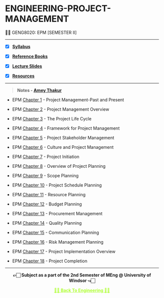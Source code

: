 # ENGINEERING-PROJECT-MANAGEMENT

👍🏻 GENG8020: EPM [SEMESTER II]
 
---

 - [X] **[Syllabus](https://github.com/Amey-Thakur/ENGINEERING-PROJECT-MANAGEMENT/blob/main/GENG8020%20-%20Engineering%20Project%20Management.pdf)**
 
 - [X] **[Reference Books](https://github.com/Amey-Thakur/ENGINEERING-PROJECT-MANAGEMENT/tree/main/Reference%20Books)**
 
 - [X] **[Lecture Slides](https://github.com/Amey-Thakur/ENGINEERING-PROJECT-MANAGEMENT/tree/main/Lecture%20Slides)**
 
 - [X] **[Resources](https://github.com/Amey-Thakur/ENGINEERING-PROJECT-MANAGEMENT/tree/main/Resources)**

---

>**Notes - [Amey Thakur](https://github.com/Amey-Thakur)**

- EPM [Chapter 1](https://github.com/Amey-Thakur/ENGINEERING-PROJECT-MANAGEMENT/blob/main/Notes/EPM%201%20-%20Project%20Management-Past%20and%20Present.pdf) - Project Management-Past and Present

- EPM [Chapter 2](https://github.com/Amey-Thakur/ENGINEERING-PROJECT-MANAGEMENT/blob/main/Notes/EPM%202%20-%20Project%20Management%20Overview.pdf) - Project Management Overview

- EPM [Chapter 3](https://github.com/Amey-Thakur/ENGINEERING-PROJECT-MANAGEMENT/blob/main/Notes/EPM%203%20-%20The%20Project%20Life%20Cycle.pdf) - The Project Life Cycle

- EPM [Chapter 4](https://github.com/Amey-Thakur/ENGINEERING-PROJECT-MANAGEMENT/blob/main/Notes/EPM%204%20-%20Framework%20for%20Project%20Management.pdf) - Framework for Project Management

- EPM [Chapter 5](https://github.com/Amey-Thakur/ENGINEERING-PROJECT-MANAGEMENT/blob/main/Notes/EPM%205%20-%20Project%20Stakeholder%20Management.pdf) - Project Stakeholder Management

- EPM [Chapter 6](https://github.com/Amey-Thakur/ENGINEERING-PROJECT-MANAGEMENT/blob/main/Notes/EPM%206%20-%20Culture%20and%20Project%20Management.pdf) - Culture and Project Management

- EPM [Chapter 7](https://github.com/Amey-Thakur/ENGINEERING-PROJECT-MANAGEMENT/blob/main/Notes/EPM%207%20-%20Project%20Initiation.pdf) - Project Initiation

- EPM [Chapter 8](https://github.com/Amey-Thakur/ENGINEERING-PROJECT-MANAGEMENT/blob/main/Notes/EPM%208%20-%20Overview%20of%20Project%20Planning.pdf) - Overview of Project Planning

- EPM [Chapter 9](https://github.com/Amey-Thakur/ENGINEERING-PROJECT-MANAGEMENT/blob/main/Notes/EPM%209%20-%20Scope%20Planning.pdf) - Scope Planning

- EPM [Chapter 10](https://github.com/Amey-Thakur/ENGINEERING-PROJECT-MANAGEMENT/blob/main/Notes/EPM%2010%20-%20Project%20Schedule%20Planning.pdf) - Project Schedule Planning

- EPM [Chapter 11](https://github.com/Amey-Thakur/ENGINEERING-PROJECT-MANAGEMENT/blob/main/Notes/EPM%2011%20-%20Resource%20Planning.pdf) - Resource Planning

- EPM [Chapter 12](https://github.com/Amey-Thakur/ENGINEERING-PROJECT-MANAGEMENT/blob/main/Notes/EPM%2012%20-%20Budget%20Planning.pdf) - Budget Planning

- EPM [Chapter 13](https://github.com/Amey-Thakur/ENGINEERING-PROJECT-MANAGEMENT/blob/main/Notes/EPM%2013%20-%20Procurement%20Management.pdf) - Procurement Management

- EPM [Chapter 14](https://github.com/Amey-Thakur/ENGINEERING-PROJECT-MANAGEMENT/blob/main/Notes/EPM%2014%20-%20Quality%20Planning.pdf) - Quality Planning

- EPM [Chapter 15](https://github.com/Amey-Thakur/ENGINEERING-PROJECT-MANAGEMENT/blob/main/Notes/EPM%2015%20-%20Communication%20Planning.pdf) - Communication Planning

- EPM [Chapter 16](https://github.com/Amey-Thakur/ENGINEERING-PROJECT-MANAGEMENT/blob/main/Notes/EPM%2016%20-%20Risk%20Management%20Planning.pdf) - Risk Management Planning

- EPM [Chapter 17](https://github.com/Amey-Thakur/ENGINEERING-PROJECT-MANAGEMENT/blob/main/Notes/EPM%2017%20-%20Project%20Implementation%20Overview.pdf) - Project Implementation Overview

- EPM [Chapter 18](https://github.com/Amey-Thakur/ENGINEERING-PROJECT-MANAGEMENT/blob/main/Notes/EPM%2018%20-%20Project%20Completion.pdf) - Project Completion

---

<p align="center"> <b> 👉🏻 Subject as a part of the 2nd Semester of MEng @ University of Windsor 👈🏻 <b> </p>
 
<p align="center"><a href='https://github.com/Amey-Thakur/MENG-COMPUTER-ENGINEERING', style='color: greenyellow;'> ✌🏻 Back To Engineering ✌🏻</p>
